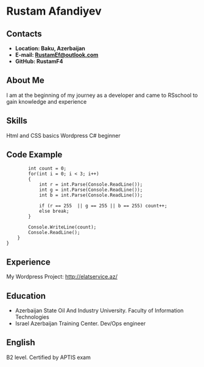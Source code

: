 # Rustam Afandiyev
## Contacts 
* **Location: Baku, Azerbaijan**
* **E-mail: RustamEf@outlook.com**
* **GitHub: RustamF4**
## About Me


I am at the beginning of my journey as a developer and came to RSschool to gain knowledge and experience


## Skills


Html and CSS basics
Wordpress
C# beginner


## Code Example

     
            int count = 0;
            for(int i = 0; i < 3; i++)
            {
                int r = int.Parse(Console.ReadLine());
                int g = int.Parse(Console.ReadLine());
                int b = int.Parse(Console.ReadLine());

                if (r == 255  || g == 255 || b == 255) count++;
                else break;
            }

            Console.WriteLine(count);
            Console.ReadLine();
        }
    }
    
    
## Experience


My Wordpress Project: http://elatservice.az/


## Education 


* Azerbaijan State Oil And Industry University. Faculty of Information Technologies
* Israel Azerbaijan Training Center. Dev/Ops engineer  


## English
B2 level. Certified by APTIS exam
